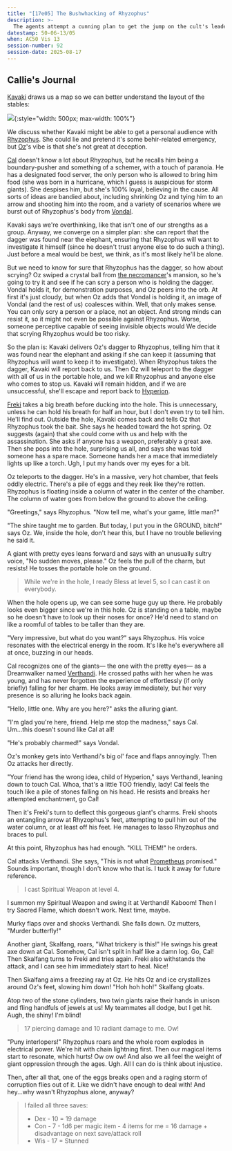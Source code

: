 ```yaml
---
title: "[17e05] The Bushwhacking of Rhyzophus"
description: >-
  The agents attempt a cunning plan to get the jump on the cult's leader.
datestamp: 50-06-13/05
when: AC50 Vis 13
session-number: 92
session-date: 2025-08-17
---
```


## Callie's Journal

[Kavaki](../dossiers/kavaki) draws us a map so we can better understand the layout of the stables:

![](../assets/images/storm-stables-kavaki-map.jpg){:style="width: 500px; max-width: 100%"}

We discuss whether Kavaki might be able to get a personal audience with [Rhyzophus](../dossiers/rhyzophus). She could lie and pretend it's some behir-related emergency, but [Oz](../dossiers/oz)'s vibe is that she's not great at deception.

[Cal](../dossiers/cal) doesn't know a lot about Rhyzophus, but he recalls him being a boundary-pusher and something of a schemer, with a touch of paranoia. He has a designated food server, the only person who is allowed to bring him food (she was born in a hurricane, which I guess is auspicious for storm giants). She despises him, but she's 100% loyal, believing in the cause. All sorts of ideas are bandied about, including shrinking Oz and tying him to an arrow and shooting him into the room, and a variety of scenarios where we burst out of Rhyzophus's body from [Vondal](../dossiers/vondal).

Kavaki says we're overthinking, like that isn't one of our strengths as a group. Anyway, we converge on a simpler plan: she can report that the dagger was found near the elephant, ensuring that Rhyzophus will want to investigate it himself (since he doesn't trust anyone else to do such a thing). Just before a meal would be best, we think, as it's most likely he'll be alone.

But we need to know for sure that Rhyzophus has the dagger, so how about scrying? Oz swiped a crystal ball from [the necromancer](../dossiers/timor-invictus)'s mansion, so he's going to try it and see if he can scry a person who is holding the dagger. Vondal holds it, for demonstration purposes, and Oz peers into the orb. At first it's just cloudy, but when Oz adds that Vondal is holding it, an image of Vondal (and the rest of us) coalesces within. Well, that only makes sense. You can only scry a person or a place, not an object. And strong minds can resist it, so it might not even be possible against Rhyzophus. Worse, someone perceptive capable of seeing invisible objects would We decide that scrying Rhyzophus would be too risky.

So the plan is: Kavaki delivers Oz's dagger to Rhyzophus, telling him that it was found near the elephant and asking if she can keep it (assuming that Rhyzophus will want to keep it to investigate). When Rhyzophus takes the dagger, Kavaki will report back to us. Then Oz will teleport to the dagger with all of us in the portable hole, and we kill Rhyzophus and anyone else who comes to stop us. Kavaki will remain hidden, and if we are unsuccessful, she'll escape and report back to [Hyperion](../dossiers/hyperion).

[Freki](../dossiers/freki) takes a big breath before ducking into the hole. This is unnecessary, unless he can hold his breath for half an hour, but I don't even try to tell him. He'll find out. Outside the hole, Kavaki comes back and tells Oz that Rhyzophus took the bait. She says he headed toward the hot spring. Oz suggests (again) that she could come with us and help with the assassination. She asks if anyone has a weapon, preferably a great axe. Then she pops into the hole, surprising us all, and says she was told someone has a spare mace. Someone hands her a mace that immediately lights up like a torch. Ugh, I put my hands over my eyes for a bit.

Oz teleports to the dagger. He's in a massive, very hot chamber, that feels oddly electric. There's a pile of eggs and they reek like they're rotten. Rhyzophus is floating inside a column of water in the center of the chamber. The column of water goes from below the ground to above the ceiling.

"Greetings," says Rhyzophus. "Now tell me, what's your game, little man?"

"The shire taught me to garden. But today, I put you in the GROUND, bitch!" says Oz. We, inside the hole, don't hear this, but I have no trouble believing he said it.

A giant with pretty eyes leans forward and says with an unusually sultry voice, "No sudden moves, please." Oz feels the pull of the charm, but resists! He tosses the portable hole on the ground.

> While we're in the hole, I ready Bless at level 5,
> so I can cast it on everybody.

When the hole opens up, we can see some huge guy up there. He probably looks even bigger since we're in this hole. Oz is standing on a table, maybe so he doesn't have to look up their noses for once? He'd need to stand on like a roomful of tables to be taller than they are.

"Very impressive, but what do you want?" says Rhyzophus. His voice resonates with the electrical energy in the room. It's like he's everywhere all at once, buzzing in our heads.

Cal recognizes one of the giants&mdash; the one with the pretty eyes&mdash; as a Dreamwalker named [Verthandi](../dossiers/verthandi). He crossed paths with her when he was young, and has never forgotten the experience of effortlessly (if only briefly) falling for her charm. He looks away immediately, but her very presence is so alluring he looks back again.

"Hello, little one. Why are you here?" asks the alluring giant.

"I'm glad you're here, friend. Help me stop the madness," says Cal. Um...this doesn't sound like Cal at all!

"He's probably charmed!" says Vondal.

Oz's monkey gets into Verthandi's big ol' face and flaps annoyingly. Then Oz attacks her directly.

"Your friend has the wrong idea, child of Hyperion," says Verthandi, leaning down to touch Cal. Whoa, that's a little TOO friendly, lady! Cal feels the touch like a pile of stones falling on his head. He resists and breaks her attempted enchantment, go Cal!

Then it's Freki's turn to deflect this gorgeous giant's charms. Freki shoots an entangling arrow at Rhyzophus's feet, attempting to pull him out of the water column, or at least off his feet. He manages to lasso Rhyzophus and braces to pull.

At this point, Rhyzophus has had enough. "KILL THEM!" he orders.

Cal attacks Verthandi. She says, "This is not what [Prometheus](../dossiers/prometheus) promised." Sounds important, though I don't know who that is. I tuck it away for future reference.

> I cast Spiritual Weapon at level 4.

I summon my Spiritual Weapon and swing it at Verthandi! Kaboom! Then I try Sacred Flame, which doesn't work. Next time, maybe.

Murky flaps over and shocks Verthandi. She falls down. Oz mutters, "Murder butterfly!"

Another giant, Skalfang, roars, "What trickery is this!" He swings his great axe down at Cal. Somehow, Cal isn't split in half like a damn log. Go, Cal! Then Skalfang turns to Freki and tries again. Freki also withstands the attack, and I can see him immediately start to heal. Nice!

Then Skalfang aims a freezing ray at Oz. He hits Oz and ice crystallizes around Oz's feet, slowing him down! "Hoh hoh hoh!" Skalfang gloats.

Atop two of the stone cylinders, two twin giants raise their hands in unison and fling handfuls of jewels at us! My teammates all dodge, but I get hit. Augh, the shiny! I'm blind!

> 17 piercing damage and 10 radiant damage to me. Ow!

"Puny interlopers!" Rhyzophus roars and the whole room explodes in electrical power. We're hit with chain lightning first. Then our magical items start to resonate, which hurts! Ow ow ow! And also we all feel the weight of giant oppression through the ages. Ugh. All I can do is think about injustice.

Then, after all that, one of the eggs breaks open and a raging storm of corruption flies out of it. Like we didn't have enough to deal with! And hey...why wasn't Rhyzophus alone, anyway?

> I failed all three saves:
>
> * Dex - 10 = 19 damage
> * Con - 7 - 1d6 per magic item - 4 items for me = 16 damage + disadvantage on next save/attack roll
> * Wis - 17 = Stunned
